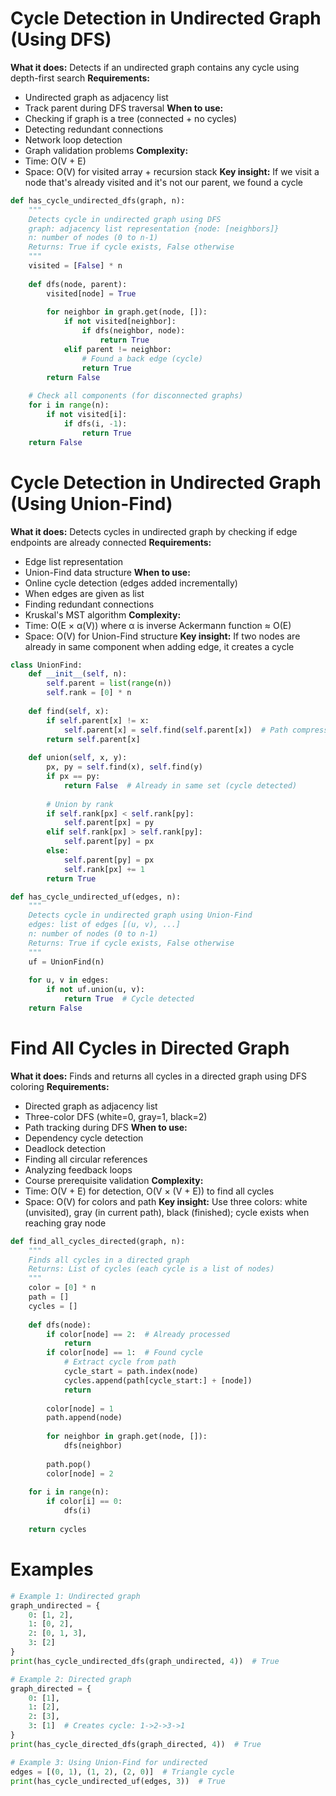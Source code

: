 # Cycle Detection in Undirected Graph (Using DFS)
**What it does:** Detects if an undirected graph contains any cycle using depth-first search
**Requirements:**
- Undirected graph as adjacency list
- Track parent during DFS traversal
**When to use:**
- Checking if graph is a tree (connected + no cycles)
- Detecting redundant connections
- Network loop detection
- Graph validation problems
**Complexity:**
- Time: O(V + E)
- Space: O(V) for visited array + recursion stack
**Key insight:** If we visit a node that's already visited and it's not our parent, we found a cycle
```python
def has_cycle_undirected_dfs(graph, n):
    """
    Detects cycle in undirected graph using DFS
    graph: adjacency list representation {node: [neighbors]}
    n: number of nodes (0 to n-1)
    Returns: True if cycle exists, False otherwise
    """
    visited = [False] * n
    
    def dfs(node, parent):
        visited[node] = True
        
        for neighbor in graph.get(node, []):
            if not visited[neighbor]:
                if dfs(neighbor, node):
                    return True
            elif parent != neighbor:
                # Found a back edge (cycle)
                return True
        return False
    
    # Check all components (for disconnected graphs)
    for i in range(n):
        if not visited[i]:
            if dfs(i, -1):
                return True
    return False
```

# Cycle Detection in Undirected Graph (Using Union-Find)
**What it does:** Detects cycles in undirected graph by checking if edge endpoints are already connected
**Requirements:**
- Edge list representation
- Union-Find data structure
**When to use:**
- Online cycle detection (edges added incrementally)
- When edges are given as list
- Finding redundant connections
- Kruskal's MST algorithm
**Complexity:**
- Time: O(E × α(V)) where α is inverse Ackermann function ≈ O(E)
- Space: O(V) for Union-Find structure
**Key insight:** If two nodes are already in same component when adding edge, it creates a cycle
```python
class UnionFind:
    def __init__(self, n):
        self.parent = list(range(n))
        self.rank = [0] * n
    
    def find(self, x):
        if self.parent[x] != x:
            self.parent[x] = self.find(self.parent[x])  # Path compression
        return self.parent[x]
    
    def union(self, x, y):
        px, py = self.find(x), self.find(y)
        if px == py:
            return False  # Already in same set (cycle detected)
        
        # Union by rank
        if self.rank[px] < self.rank[py]:
            self.parent[px] = py
        elif self.rank[px] > self.rank[py]:
            self.parent[py] = px
        else:
            self.parent[py] = px
            self.rank[px] += 1
        return True

def has_cycle_undirected_uf(edges, n):
    """
    Detects cycle in undirected graph using Union-Find
    edges: list of edges [(u, v), ...]
    n: number of nodes (0 to n-1)
    Returns: True if cycle exists, False otherwise
    """
    uf = UnionFind(n)
    
    for u, v in edges:
        if not uf.union(u, v):
            return True  # Cycle detected
    return False
```
<div class="page-break" style="page-break-before: always;"></div>

# Find All Cycles in Directed Graph
**What it does:** Finds and returns all cycles in a directed graph using DFS coloring
**Requirements:**
- Directed graph as adjacency list
- Three-color DFS (white=0, gray=1, black=2)
- Path tracking during DFS
**When to use:**
- Dependency cycle detection
- Deadlock detection
- Finding all circular references
- Analyzing feedback loops
- Course prerequisite validation
**Complexity:**
- Time: O(V + E) for detection, O(V × (V + E)) to find all cycles
- Space: O(V) for colors and path
**Key insight:** Use three colors: white (unvisited), gray (in current path), black (finished); cycle exists when reaching gray node
```python
def find_all_cycles_directed(graph, n):
    """
    Finds all cycles in a directed graph
    Returns: List of cycles (each cycle is a list of nodes)
    """
    color = [0] * n
    path = []
    cycles = []
    
    def dfs(node):
        if color[node] == 2:  # Already processed
            return
        if color[node] == 1:  # Found cycle
            # Extract cycle from path
            cycle_start = path.index(node)
            cycles.append(path[cycle_start:] + [node])
            return
        
        color[node] = 1
        path.append(node)
        
        for neighbor in graph.get(node, []):
            dfs(neighbor)
        
        path.pop()
        color[node] = 2
    
    for i in range(n):
        if color[i] == 0:
            dfs(i)
    
    return cycles
```

# Examples
```python
# Example 1: Undirected graph
graph_undirected = {
    0: [1, 2],
    1: [0, 2],
    2: [0, 1, 3],
    3: [2]
}
print(has_cycle_undirected_dfs(graph_undirected, 4))  # True

# Example 2: Directed graph
graph_directed = {
    0: [1],
    1: [2],
    2: [3],
    3: [1]  # Creates cycle: 1->2->3->1
}
print(has_cycle_directed_dfs(graph_directed, 4))  # True

# Example 3: Using Union-Find for undirected
edges = [(0, 1), (1, 2), (2, 0)]  # Triangle cycle
print(has_cycle_undirected_uf(edges, 3))  # True
```